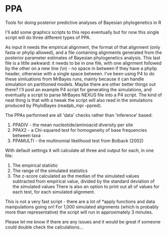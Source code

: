 # PPA
Tools for doing posterior predictive analyses of Bayesian phylogenetics in R

I'll add some graphics scripts to this repo eventually but for now this single script will do three different types of PPA. 

As input it needs the empirical alignment, the format of that alignment (only fasta or phylip allowed), and a file containing alignments generated from the posterior parameter estimates of Bayesian phylogenetics analysis. This last file is a little awkward: it needs to be in one file, with one alignment followed by the other on a new line (\n) - no space in between if they have a phylip header, otherwise with a single space between. I've been using P4 to do these simluations from MrBayes runs, mainly because it can handle simulation on partitioned models. Maybe there are other better things out there? I'll post an example P4 script for generating the simulations, and eventually a script to parse MrBayes NEXUS file into a P4 script. The kind of neat thing is that with a tweak the script will also read in the simulations produced by PhyloBayes (readpb_mpi -ppred). 

The PPAs performed are all 'data' checks rather than 'inference' based:
1. PPADIV - the mean nucleotide/aminoacid diversity per site
2. PPAX2 - a Chi-squared test for homogeneity of base frequencies between taxa
3. PPAMULTI - the multinomial likelihood test from Bolback (2002)

With default settings it will calculate all three and output for each, in one file:
1. The empirical statistic
2. The range of the simulated statistics
3. The z-score calculated as the median of the simulated values subtracted from empirical value, divided by the standard deviation of the simulated values
There is also an option to print out all of values for each test, for each simulated alignment. 

This is not a very fast script - there are a lot of *apply functions and data manipulations going on! For 1,000 simulated alignments (which is probably more than representative) the script will run in approximately 3 minutes. 

Please let me know if there are any issues and it would be great if someone could double check the calculations... 
